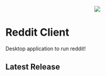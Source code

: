 <div align="center">
  <img src="./resources/icon.ico"/>
</div>

# Reddit Client

Desktop application to run reddit!

## Latest Release

